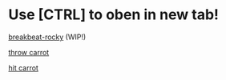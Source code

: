 # Use [CTRL] to oben in new tab!

[breakbeat-rocky](https://sb.bitsnbites.eu/?data=U0JveA4C7duxSsNQFAbgkzQN6FBcHIU6iZMgBQcXFwcnEV_BUZDQBBEp1kkE6-Loiwi6Ofk0Lu6apB0yuQe-7_Kfe-4Z73q5j5tRG2fxW57WifPI8uNJtNJRxGHTJFVdVqk6fZ16tRMAAAAAAADok6dlzrL1vYO6fR9G8v0Q48vhRpas3sIW3XexWHTPAAAAAAAA0B_pxTwGX_Omzbea-pnFYP_t-ucl306TKu6jyTTu2lzFbZsiZlEUM9cHAAAAAABAvzyXk3gt42iU5SfT5Sj9uFnbjdhp_o4t_5b9twMAAAAAAEBf_AE)  (WIP!)


[throw carrot](https://sb.bitsnbites.eu/?data=U0JveA4C6xRlAAIWRgblJHZmhgYGBk0OBkMeoFA0OyNTOwODIgODKpNAL8MooAcYDeeRCQA)

[hit carrot](https://sb.bitsnbites.eu/?data=U0JveA4C6xRlAAIWRibdNHbm5CIpTk4GFlfZNDaGVC5GRoW5_rIMDDGMAr0Mo4AeYDScRyYAAA)